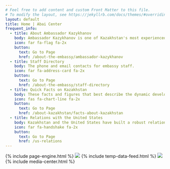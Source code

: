 ```yaml
---
# Feel free to add content and custom Front Matter to this file.
# To modify the layout, see https://jekyllrb.com/docs/themes/#overriding-theme-defaults
layout: default
title: Home | Abai Center
frequent_info:
  - title: About Ambassador Kazykhanov
    body: Ambassador Kazykhanov is one of Kazakhstan's most experienced diplomats, and has served as ambassador to several missions, foreign minister and assistant to President Nazarbayev.
    icon: far fa-flag fa-2x
    button:
      text: Go to Page
      href: /about-the-embassy/ambassador-kazykhanov
  - title: Staff Directory
    body: The phone and email contacts for embassy staff.
    icon: far fa-address-card fa-2x
    button:
      text: Go to Page
      href: /about-the-embassy/staff-directory
  - title: Quick Facts on Kazakhstan
    body: These facts and figures that best describe the dynamic development and modernization Kazakhstan has experienced since gaining independence in 1991.
    icon: fas fa-chart-line fa-2x
    button:
      text: Go to Page
      href: /about-kazakhstan/facts-about-kazakhstan
  - title: Relations with the United States
    body: Kazakhstan and the United States have built a robust relationship based on trust, mutual respect and shared priorities.
    icon: far fa-handshake fa-2x
    button:
      text: Go to Page
      href: /us-relations
---
```

{% include page-engine.html %}
<a href="/about-abai/abai-kazakhstan-in-the-21st-century"><img src="https://abaicenter.nyc3.cdn.digitaloceanspaces.com/abai21century.png" id="investbanner" class="img-fluid" /></a>
{% include temp-data-feed.html %}
<a href="#"><img src="https://abaicenter.nyc3.cdn.digitaloceanspaces.com/dailyabai.png" id="investbanner" class="img-fluid" /></a>
{% include media-center.html %}
